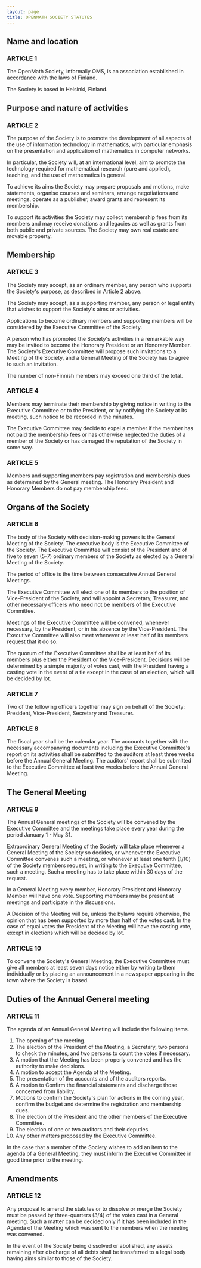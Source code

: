 ```yaml
---
layout: page
title: OPENMATH SOCIETY STATUTES
---
```


## Name and location
### ARTICLE 1

The OpenMath Society, informally OMS, is an association
established in accordance with the laws of Finland.

The Society is based in Helsinki, Finland.

## Purpose and nature of activities
### ARTICLE 2
The purpose of the Society is to promote the development of all
aspects of the use of information technology in  mathematics, with
particular emphasis on the presentation and application of mathematics in
computer networks.

In particular, the Society will, at an international level, aim to
promote the technology required for mathematical research (pure and
applied), teaching, and the use of mathematics in general.

To achieve its aims the Society may prepare proposals and
motions, make statements, organise courses and seminars, arrange
negotiations and meetings, operate as a publisher, award grants
and represent its membership.

To support its activities the Society may collect membership fees
from its members and may receive donations and legacies as well as
grants from both public and private sources.  The Society may own
real estate and movable property.

## Membership
### ARTICLE 3

The Society may accept, as an ordinary member, any person who
supports the Society's purpose, as described in Article&#160;2 above.


The Society may accept, as a supporting member, any person or
legal entity that wishes to support the Society's aims or
activities.


Applications to become ordinary members and supporting members will be
considered by the Executive Committee of the Society.

A person who has promoted the Society's activities in a
remarkable way may be invited to become the Honorary President or
an Honorary Member.  The Society's Executive Committee will propose
such invitations to a Meeting of the Society, and a General
Meeting of the Society has to agree to such an invitation.

The number of non-Finnish members may exceed one third of the
total.

### ARTICLE 4

Members may terminate their membership by giving
notice in writing to the Executive Committee or to the President,
or by notifying the Society at its meeting, such notice to be recorded in the
minutes.

The Executive Committee may decide to expel a member 
if the member has not paid the membership fees or
has otherwise neglected the duties of a member of the Society or
has damaged the reputation of the Society in some way.

### ARTICLE 5

Members and supporting members pay registration and membership
dues as determined by the General meeting.  The Honorary President and
Honorary Members do not pay membership fees.

## Organs of the Society
### ARTICLE 6

The body of the Society with decision-making powers is the
General Meeting of the Society. The executive body is the
Executive Committee of the Society.  The Executive Committee will
consist of the President and of five to seven (5-7) ordinary
members of the Society as elected by a General Meeting of the
Society.

The period of office is the time between consecutive Annual
General Meetings.

The Executive Committee will elect one of its members to the
position of Vice-President of the Society, and will appoint
a Secretary, Treasurer, and other necessary officers who need not
be members of the Executive Committee.

Meetings of the Executive Committee will be convened, whenever
necessary, by the President, or in his absence by the Vice-President.
The Executive Committee will also meet whenever
at least half of its members request that it do so.

The quorum of the Executive Committee shall be at least
half of its members plus either the President or the Vice-President.
Decisions will be determined by a simple majority of votes
cast, with the President having a casting vote in the event of a tie
except in the case of an election, which will be decided by lot.

### ARTICLE 7

Two of the following officers together may sign on behalf of the
Society: President, Vice-President, Secretary and Treasurer.

### ARTICLE 8

The fiscal year shall be the calendar year. The accounts together
with the necessary accompanying documents including the Executive
Committee's report on its activities shall be submitted to the
auditors at least three weeks before the Annual General Meeting.
The auditors' report shall be submitted to the Executive
Committee at least two weeks before the Annual General Meeting.

## The General Meeting
### ARTICLE 9

The Annual General meetings of the Society will be convened by
the Executive Committee and the meetings take place
every  year during the period January&#160;1 - May&#160;31.

Extraordinary General Meeting of the Society will take place
whenever a General Meeting of the Society so decides, or whenever
the Executive Committee convenes such a meeting, or whenever at
least one tenth (1/10) of the Society members request, in
writing to the Executive Committee, such a meeting.  Such a meeting
has to take place within 30 days of the request.

In a General Meeting every member, Honorary President and
Honorary Member will have one vote.  Supporting members may be
present at meetings and participate in the discussions.

A Decision of the Meeting will be, unless the bylaws require otherwise,
the opinion that has been supported by more than half of the
votes cast.  In the case of equal votes the President of the Meeting
will have the casting vote, except in elections which will be
decided by lot.

### ARTICLE 10

To convene the Society's General Meeting, the Executive Committee must give
all members at least seven days notice either by writing to them
individually or by placing an announcement in a newspaper appearing in 
the town where the Society is based.

## Duties of the Annual General meeting
### ARTICLE 11

The agenda of an Annual General Meeting will include the following items.

1. The opening of the meeting.
2. The election of the President of the Meeting, a Secretary, two persons to check the
minutes, and two persons to count the votes if necessary.
3. A motion that the Meeting has been properly convened and has the authority to make decisions.
4. A motion to accept the Agenda of the Meeting.
5. The presentation of the accounts and of the auditors reports.
6. A motion to Confirm the financial statements and discharge those concerned from liability.
7. Motions to confirm the Society's plan for actions in the coming year, confirm the budget and determine the registration and membership dues.
8. The election of the President and the other members of the Executive Committee.
9. The election of one or two auditors and their deputies.
10. Any other matters proposed by the Executive Committee.

In the case that a member of the Society wishes to add an item to
the agenda of a General Meeting, they must inform the
Executive Committee in good time prior to the meeting.

##  Amendments
### ARTICLE 12

Any proposal to amend the statutes or to dissolve or merge the
Society must be passed by three-quarters (3/4) of the votes cast in
a General meeting.  Such a matter can be decided only if it has
been included in the Agenda of the Meeting which was sent to the
members when the meeting was convened.

In the event of the Society being dissolved or abolished, any
assets remaining after discharge of all debts shall be
transferred to a legal body having aims similar to those of the
Society.
